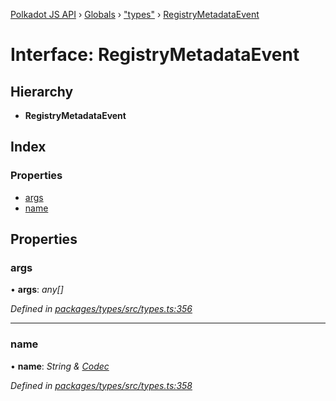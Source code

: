[Polkadot JS API](../README.md) › [Globals](../globals.md) › ["types"](../modules/_types_.md) › [RegistryMetadataEvent](_types_.registrymetadataevent.md)

# Interface: RegistryMetadataEvent

## Hierarchy

* **RegistryMetadataEvent**

## Index

### Properties

* [args](_types_.registrymetadataevent.md#args)
* [name](_types_.registrymetadataevent.md#name)

## Properties

###  args

• **args**: *any[]*

*Defined in [packages/types/src/types.ts:356](https://github.com/polkadot-js/api/blob/dd97e9daee/packages/types/src/types.ts#L356)*

___

###  name

• **name**: *String & [Codec](_types_.codec.md)*

*Defined in [packages/types/src/types.ts:358](https://github.com/polkadot-js/api/blob/dd97e9daee/packages/types/src/types.ts#L358)*
